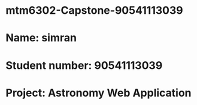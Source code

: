 # mtm6302-Capstone-90541113039
# Name: simran
# Student number: 90541113039
# Project: Astronomy Web Application
